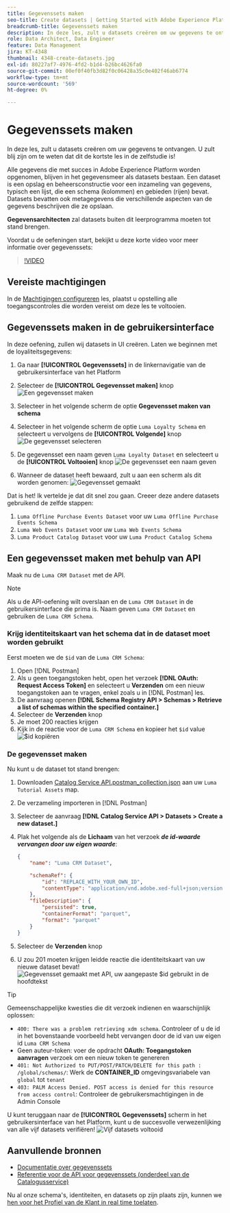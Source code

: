 ```yaml
---
title: Gegevenssets maken
seo-title: Create datasets | Getting Started with Adobe Experience Platform for Data Architects and Data Engineers
breadcrumb-title: Gegevenssets maken
description: In deze les, zult u datasets creëren om uw gegevens te ontvangen.
role: Data Architect, Data Engineer
feature: Data Management
jira: KT-4348
thumbnail: 4348-create-datasets.jpg
exl-id: 80227af7-4976-4fd2-b1d4-b26bc4626fa0
source-git-commit: 00ef0f40fb3d82f0c06428a35c0e402f46ab6774
workflow-type: tm+mt
source-wordcount: '569'
ht-degree: 0%

---
```


# Gegevenssets maken

<!--15min-->

In deze les, zult u datasets creëren om uw gegevens te ontvangen. U zult blij zijn om te weten dat dit de kortste les in de zelfstudie is!

Alle gegevens die met succes in Adobe Experience Platform worden opgenomen, blijven in het gegevensmeer als datasets bestaan. Een dataset is een opslag en beheersconstructie voor een inzameling van gegevens, typisch een lijst, die een schema (kolommen) en gebieden (rijen) bevat. Datasets bevatten ook metagegevens die verschillende aspecten van de gegevens beschrijven die ze opslaan.

**Gegevensarchitecten** zal datasets buiten dit leerprogramma moeten tot stand brengen.

Voordat u de oefeningen start, bekijkt u deze korte video voor meer informatie over gegevenssets:
>[!VIDEO](https://video.tv.adobe.com/v/27269?learn=on)

## Vereiste machtigingen

In de [Machtigingen configureren](configure-permissions.md) les, plaatst u opstelling alle toegangscontroles die worden vereist om deze les te voltooien.

<!--
* Permission items **[!UICONTROL Data Management]** > **[!UICONTROL View Datasets]** and **[!UICONTROL Manage Datasets]**
* Permission item **[!UICONTROL Sandboxes]** > `Luma Tutorial`
* User-role access to the `Luma Tutorial Platform` product profile
* Developer-role access to the `Luma Tutorial Platform` product profile (for API)
-->

## Gegevenssets maken in de gebruikersinterface

In deze oefening, zullen wij datasets in UI creëren. Laten we beginnen met de loyaliteitsgegevens:

1. Ga naar **[!UICONTROL Gegevenssets]** in de linkernavigatie van de gebruikersinterface van het Platform
1. Selecteer de **[!UICONTROL Gegevensset maken]** knop
   ![Een gegevensset maken](assets/datasets-createDataset.png)

1. Selecteer in het volgende scherm de optie **Gegevensset maken van schema**
1. Selecteer in het volgende scherm de optie `Luma Loyalty Schema` en selecteert u vervolgens de **[!UICONTROL Volgende]** knop
   ![De gegevensset selecteren](assets/datasets-selectSchema.png)

1. De gegevensset een naam geven `Luma Loyalty Dataset` en selecteert u de **[!UICONTROL Voltooien]** knop
   ![De gegevensset een naam geven](assets/datasets-nameDataset.png)
1. Wanneer de dataset heeft bewaard, zult u aan een scherm als dit worden genomen:
   ![Gegevensset gemaakt](assets/datasets-created.png)

Dat is het! Ik vertelde je dat dit snel zou gaan. Creeer deze andere datasets gebruikend de zelfde stappen:

1. `Luma Offline Purchase Events Dataset` voor uw `Luma Offline Purchase Events Schema`
1. `Luma Web Events Dataset` voor uw `Luma Web Events Schema`
1. `Luma Product Catalog Dataset` voor uw `Luma Product Catalog Schema`


## Een gegevensset maken met behulp van API

Maak nu de `Luma CRM Dataset` met de API.

>[!NOTE]
>
>Als u de API-oefening wilt overslaan en de `Luma CRM Dataset` in de gebruikersinterface die prima is. Naam geven `Luma CRM Dataset` en gebruiken de `Luma CRM Schema`.

### Krijg identiteitskaart van het schema dat in de dataset moet worden gebruikt

Eerst moeten we de `$id` van de `Luma CRM Schema`:

1. Open [!DNL Postman]
1. Als u geen toegangstoken hebt, open het verzoek **[!DNL OAuth: Request Access Token]** en selecteert u **Verzenden** om een nieuw toegangstoken aan te vragen, enkel zoals u in [!DNL Postman] les.
1. De aanvraag openen **[!DNL Schema Registry API > Schemas > Retrieve a list of schemas within the specified container.]**
1. Selecteer de **Verzenden** knop
1. Je moet 200 reacties krijgen
1. Kijk in de reactie voor de `Luma CRM Schema` en kopieer het `$id` value
   ![$id kopiëren](assets/dataset-crm-getSchemaId.png)

### De gegevensset maken

Nu kunt u de dataset tot stand brengen:

1. Downloaden [Catalog Service API.postman_collection.json](https://raw.githubusercontent.com/adobe/experience-platform-postman-samples/master/apis/experience-platform/Catalog%20Service%20API.postman_collection.json) aan uw `Luma Tutorial Assets` map.
1. De verzameling importeren in [!DNL Postman]
1. Selecteer de aanvraag **[!DNL Catalog Service API > Datasets > Create a new dataset.]**
1. Plak het volgende als de **Lichaam** van het verzoek ***de id-waarde vervangen door uw eigen waarde***:

   ```json
   {
       "name": "Luma CRM Dataset",
   
       "schemaRef": {
           "id": "REPLACE_WITH_YOUR_OWN_ID",
           "contentType": "application/vnd.adobe.xed-full+json;version=1"
       },
       "fileDescription": {
           "persisted": true,
           "containerFormat": "parquet",
           "format": "parquet"
       }
   }
   ```

1. Selecteer de **Verzenden** knop
1. U zou 201 moeten krijgen leidde reactie die identiteitskaart van uw nieuwe dataset bevat!
   ![Gegevensset gemaakt met API, uw aangepaste $id gebruikt in de hoofdtekst](assets/datasets-crm-created.png)

>[!TIP]
>
> Gemeenschappelijke kwesties die dit verzoek indienen en waarschijnlijk oplossen:
>
> * `400: There was a problem retrieving xdm schema`. Controleer of u de id in het bovenstaande voorbeeld hebt vervangen door de id van uw eigen id `Luma CRM Schema`
> * Geen auteur-token: voer de opdracht **OAuth: Toegangstoken aanvragen** verzoek om een nieuw token te genereren
> * `401: Not Authorized to PUT/POST/PATCH/DELETE for this path : /global/schemas/`: Werk de **CONTAINER_ID** omgevingsvariabele van `global` tot `tenant`
> * `403: PALM Access Denied. POST access is denied for this resource from access control`: Controleer de gebruikersmachtigingen in de Admin Console


U kunt teruggaan naar de **[!UICONTROL Gegevenssets]** scherm in het gebruikersinterface van het Platform, kunt u de succesvolle verwezenlijking van alle vijf datasets verifiëren!
![Vijf datasets voltooid](assets/datasets-allComplete.png)


## Aanvullende bronnen

* [Documentatie over gegevenssets](https://experienceleague.adobe.com/docs/experience-platform/catalog/datasets/overview.html)
* [Referentie voor de API voor gegevenssets (onderdeel van de Catalogusservice)](https://www.adobe.io/experience-platform-apis/references/catalog/#tag/Datasets)

Nu al onze schema&#39;s, identiteiten, en datasets op zijn plaats zijn, kunnen we [hen voor het Profiel van de Klant in real time toelaten](enable-profiles.md).
